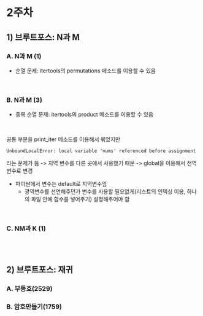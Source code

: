 # 2주차

## 1) 브루트포스: N과 M

### A. N과 M (1)
- 순열 문제: itertools의 permutations 메소드를 이용할 수 있음

<br>

### B. N과 M (3) 
- 중복 순열 문제: itertools의 product 메소드를 이용할 수 있음

<br>

공통 부분을 print_iter 메소드를 이용해서 묶었지만
```
UnboundLocalError: local variable 'nums' referenced before assignment
```
라는 문제가 뜸 -> 지역 변수를 다른 곳에서 사용했기 때문 
-> global을 이용해서 전역변수로 변경

- 파이썬에서 변수는 default로 지역변수임 
  - 광역변수를 선언해주던가 변수를 사용할 필요없게(리스트의 인덱싱 이용, 하나의 파일 안에 함수를 넣어주기) 설정해주어야 함

</br>

### C. NM과 K (1)



<br></br>

## 2) 브루트포스: 재귀

### A. 부등호(2529)



### B. 암호만들기(1759)



